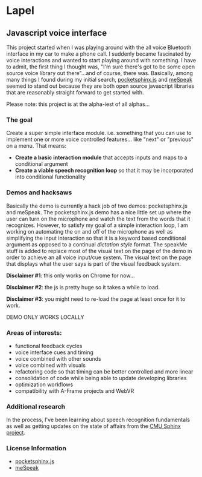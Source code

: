 Lapel
=====

## Javascript voice interface
This project started when I was playing around with the all voice Bluetooth interface in my car to make a phone call. I suddenly became fascinated by voice interactions and wanted to start playing around with something. I have to admit, the first thing I thought was, "I'm sure there's got to be some open source voice library out there"...and of course, there was. Basically, among many things I found during my initial search, [pocketsphinx.js](https://github.com/syl22-00/pocketsphinx.js) and [meSpeak](http://www.masswerk.at/mespeak/) seemed to stand out because they are both open source javascript libraries that are reasonably straight forward to get started with.

Please note: this project is at the alpha-iest of all alphas... 

### The goal
Create a super simple interface module. i.e. something that you can use to implement one or more voice controlled features... like "next" or "previous" on a menu. That means:

* **Create a basic interaction module** that accepts inputs and maps to a conditional argument
* **Create a viable speech recognition loop** so that it may be incorporated into conditional functionality

### Demos and hacksaws
Basically the demo is currently a hack job of two demos: pocketsphinx.js and meSpeak. The pocketsphinx.js demo has a nice little set up where the user can turn on the microphone and watch the text from the words that it recognizes. However, to satisfy my goal of a simple interaction loop, I am working on automating the on and off of the microphone as well as simplifying the input interaction so that it is a keyword based conditional argument as opposed to a continual *dictation style* format. The speakMe stuff is added to replace most of the visual text on the page of the demo in order to achieve an all voice input/cue system. The visual text on the page that displays what the user says is part of the visual feedback system.

**Disclaimer #1**: this only works on Chrome for now...

**Disclaimer #2**: the js is pretty huge so it takes a while to load.

**Disclaimer #3**: you might need to re-load the page at least once for it to work.

DEMO ONLY WORKS LOCALLY
<!--[Click here to view the demo](http://istitch.net/lapel)-->

### Areas of interests:
* functional feedback cycles
* voice interface cues and timing
* voice combined with other sounds
* voice combined with visuals
* refactoring code so that timing can be better controlled and more linear
* consolidation of code while being able to update developing libraries
* optimization workflows
* compatibility with A-Frame projects and WebVR

### Additional research
In the process, I've been learning about speech recognition fundamentals as well as getting updates on the state of affairs from the [CMU Sphinx project](http://cmusphinx.sourceforge.net/). 


### License Information
* [pocketsphinx.js](https://github.com/syl22-00/pocketsphinx.js#9-license)
* [meSpeak](https://github.com/kripken/speak.js/blob/master/License.txt)





